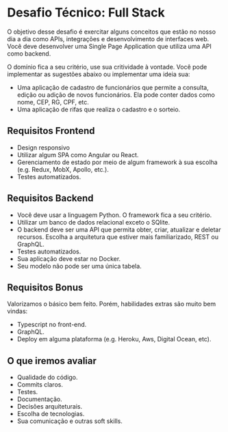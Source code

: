 # Desafio Técnico: Full Stack

O objetivo desse desafio é exercitar alguns conceitos que estão no nosso dia a dia como APIs, integrações e desenvolvimento de interfaces web. Você deve desenvolver uma Single Page Application que utiliza uma API como backend.

O domínio fica a seu critério, use sua critividade à vontade. Você pode implementar as sugestões abaixo ou implementar uma ideia sua:

* Uma aplicação de cadastro de funcionários que permite a consulta, edição ou adição de novos funcionários. Ela pode conter dados como nome, CEP, RG, CPF, etc.
* Uma aplicação de rifas que realiza o cadastro e o sorteio.


## Requisitos Frontend

* Design responsivo
* Utilizar algum SPA como Angular ou React.
* Gerenciamento de estado por meio de algum framework à sua escolha (e.g. Redux, MobX, Apollo, etc.).
* Testes automatizados.

## Requisitos Backend

* Você deve usar a linguagem Python. O framework fica a seu critério.
* Utilizar um banco de dados relacional exceto o SQlite.
* O backend deve ser uma API que permita obter, criar, atualizar e deletar recursos. Escolha a arquitetura que estiver mais familiarizado, REST ou GraphQL.
* Testes automatizados.
* Sua aplicação deve estar no Docker.
* Seu modelo não pode ser uma única tabela.

## Requisitos Bonus

Valorizamos o básico bem feito. Porém, habilidades extras são muito bem vindas:

* Typescript no front-end.
* GraphQL.
* Deploy em alguma plataforma (e.g. Heroku, Aws, Digital Ocean, etc).

## O que iremos avaliar

* Qualidade do código.
* Commits claros.
* Testes.
* Documentação.
* Decisões arquiteturais.
* Escolha de tecnologias.
* Sua comunicação e outras soft skills.
